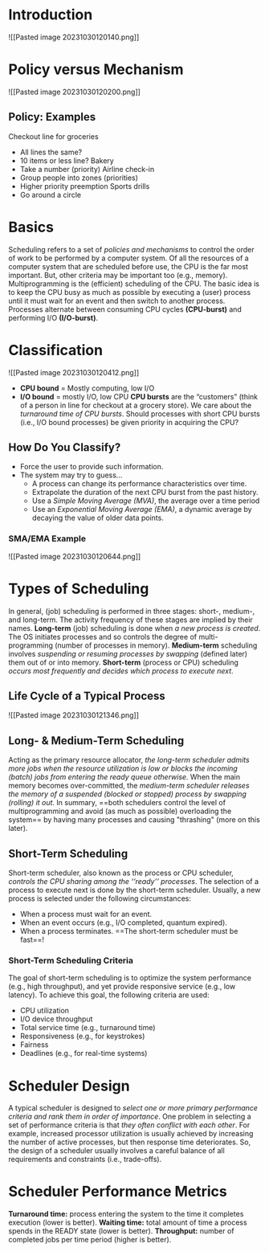 # Introduction
![[Pasted image 20231030120140.png]]
# Policy versus Mechanism
![[Pasted image 20231030120200.png]]
## Policy: Examples
Checkout line for groceries
- All lines the same?
- 10 items or less line?
Bakery
- Take a number (priority)
Airline check-in
- Group people into zones (priorities)
- Higher priority preemption
Sports drills
- Go around a circle
# Basics
Scheduling refers to a set of *policies and mechanisms* to control the order of work to be performed by a computer system. Of all the resources of a computer system that are scheduled before use, the CPU is the far most important.
But, other criteria may be important too (e.g., memory).
Multiprogramming is the (efficient) scheduling of the CPU. The basic idea is to keep the CPU busy as much as possible by executing a (user) process until it must wait for an event and then switch to another process.
Processes alternate between consuming CPU cycles **(CPU-burst)** and performing I/O **(I/O-burst)**.
# Classification
![[Pasted image 20231030120412.png]]
- **CPU bound** = Mostly computing, low I/O
- **I/O bound** = mostly I/O, low CPU
**CPU bursts** are the “customers” (think of a person in line for checkout at a grocery store). We care about the *turnaround time of CPU bursts*. Should processes with short CPU bursts (i.e., I/O bound processes) be given priority in acquiring the CPU?
## How Do You Classify?
- Force the user to provide such information.
- The system may try to guess…
	- A process can change its performance characteristics over time.
	- Extrapolate the duration of the next CPU burst from the past history.
	- Use a *Simple Moving Average (MVA)*, the average over a time period
	- Use an *Exponential Moving Average (EMA)*, a dynamic average by decaying the value of older data points.
### SMA/EMA Example
![[Pasted image 20231030120644.png]]
# Types of Scheduling
In general, (job) scheduling is performed in three stages: short-, medium-, and long-term. The activity frequency of these stages are implied by their names.
**Long-term** (job) scheduling is done when *a new process is created*. The OS initiates processes and so controls the degree of multi-programming (number of processes in memory).
**Medium-term** scheduling involves *suspending or resuming processes by swapping* (defined later) them out of or into memory.
**Short-term** (process or CPU) scheduling *occurs most frequently and decides which process to execute next*.
## Life Cycle of a Typical Process
![[Pasted image 20231030121346.png]]
## Long- & Medium-Term Scheduling
Acting as the primary resource allocator, *the long-term scheduler admits more jobs when the resource utilization is low or blocks the incoming (batch) jobs from entering the ready queue otherwise*. 
When the main memory becomes over-committed, the *medium-term scheduler releases the memory of a suspended (blocked or stopped) process by swapping (rolling) it out*. 
In summary, ==both schedulers control the level of multiprogramming and avoid (as much as possible) overloading the system== by having many processes and causing "thrashing" (more on this later).
## Short-Term Scheduling
Short-term scheduler, also known as the process or CPU scheduler, *controls the CPU sharing among the ‘‘ready’’ processes*. The selection of a process to execute next is done by the short-term scheduler. Usually, a new process is selected under the following circumstances:
- When a process must wait for an event.
- When an event occurs (e.g., I/O completed, quantum expired).
- When a process terminates.
==The short-term scheduler must be fast==!
### Short-Term Scheduling Criteria
The goal of short-term scheduling is to optimize the system performance (e.g., high throughput), and yet provide responsive service (e.g., low latency). To achieve this goal, the following criteria are used:
- CPU utilization
- I/O device throughput
- Total service time (e.g., turnaround time)
- Responsiveness (e.g., for keystrokes)
- Fairness
- Deadlines (e.g., for real-time systems)
# Scheduler Design
A typical scheduler is designed to *select one or more primary performance criteria and rank them in order of importance*. One problem in selecting a set of performance criteria is that *they often conflict with each other*. For example, increased processor utilization is usually achieved by increasing the number of active processes, but then response time deteriorates. So, the design of a scheduler usually involves a careful balance of all requirements and constraints (i.e., trade-offs).
# Scheduler Performance Metrics
**Turnaround time:** process entering the system to the time it completes execution (lower is better).
**Waiting time:** total amount of time a process spends in the READY state (lower is better).
**Throughput:** number of completed jobs per time period (higher is better).
